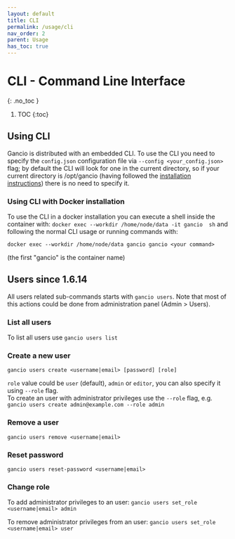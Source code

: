 ```yaml
---
layout: default
title: CLI
permalink: /usage/cli
nav_order: 2
parent: Usage
has_toc: true
---
```


# CLI - Command Line Interface
{: .no_toc }

1. TOC
{:toc}

## Using CLI
Gancio is distributed with an embedded CLI.
To use the CLI you need to specify the `config.json` configuration file via `--config <your_config.json>` flag; by default the CLI will look for one in the current directory, so if your current directory is /opt/gancio (having followed the [installation instructions](/install/debian)) there is no need to specify it.

### Using CLI with Docker installation
To use the CLI in a docker installation you can execute a shell inside the container with:
`docker exec --workdir /home/node/data -it gancio  sh` and following the normal CLI usage or running commands with:

`docker exec --workdir /home/node/data gancio gancio <your command>`

(the first "gancio" is the container name)


## Users <span class='label label-yellow'>since 1.6.14</span>
All users related sub-commands starts with `gancio users`.
Note that most of this actions could be done from administration panel (Admin > Users).


### List all users
To list all users use
`gancio users list`


### Create a new user

`gancio users create <username|email> [password] [role]`

`role` value could be `user` (default), `admin` or `editor`, you can also specify it using `--role` flag.  
To create an user with administrator privileges use the `--role` flag, e.g. `gancio users create admin@example.com --role admin`


### Remove a user
`gancio users remove <username|email>`


### Reset password
`gancio users reset-password <username|email>`


### Change role

To add administrator privileges to an user:
`gancio users set_role <username|email> admin`  

To remove administrator privileges from an user:
`gancio users set_role <username|email> user`
